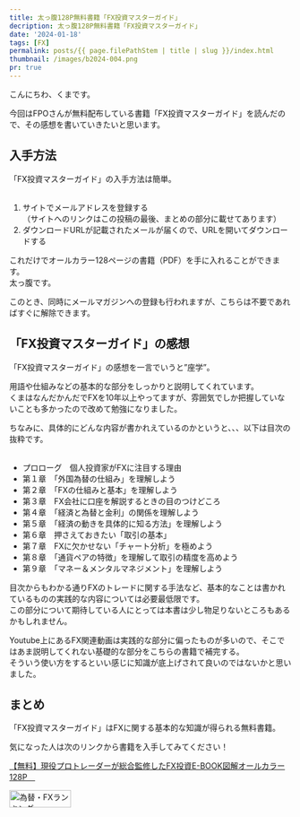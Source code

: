 ```yaml
---
title: 太っ腹128P無料書籍「FX投資マスターガイド」
decription: 太っ腹128P無料書籍「FX投資マスターガイド」
date: '2024-01-18'
tags: [FX]
permalink: posts/{{ page.filePathStem | title | slug }}/index.html
thumbnail: /images/b2024-004.png
pr: true
---
```


こんにちわ、くまです。

今回はFPOさんが無料配布している書籍「FX投資マスターガイド」を読んだので、その感想を書いていきたいと思います。

## 入手方法

「FX投資マスターガイド」の入手方法は簡単。<br/>
<br/>

1. サイトでメールアドレスを登録する<br/>（サイトへのリンクはこの投稿の最後、まとめの部分に載せてあります）
2. ダウンロードURLが記載されたメールが届くので、URLを開いてダウンロードする

これだけでオールカラー128ページの書籍（PDF）を手に入れることができます。<br/>
太っ腹です。<br/>

このとき、同時にメールマガジンへの登録も行われますが、こちらは不要であればすぐに解除できます。

## 「FX投資マスターガイド」の感想


「FX投資マスターガイド」の感想を一言でいうと”座学”。

用語や仕組みなどの基本的な部分をしっかりと説明してくれています。<br/>
くまはなんだかんだでFXを10年以上やってますが、雰囲気でしか把握していないことも多かったので改めて勉強になりました。

ちなみに、具体的にどんな内容が書かれえているのかというと、、、以下は目次の抜粋です。<br/>
<br/>

- プロローグ　個人投資家がFXに注目する理由
- 第１章　「外国為替の仕組み」を理解しよう
- 第２章　「FXの仕組みと基本」を理解しよう
- 第３章　FX会社に口座を解説するときの目のつけどころ
- 第４章　「経済と為替と金利」の関係を理解しよう
- 第５章　「経済の動きを具体的に知る方法」を理解しよう
- 第６章　押さえておきたい「取引の基本」
- 第７章　FXに欠かせない「チャート分析」を極めよう
- 第８章　「通貨ペアの特徴」を理解して取引の精度を高めよう
- 第９章　「マネー＆メンタルマネジメント」を理解しよう


目次からもわかる通りFXのトレードに関する手法など、基本的なことは書かれているものの実践的な内容については必要最低限です。<br/>
この部分について期待している人にとっては本書は少し物足りないところもあるかもしれません。

Youtube上にあるFX関連動画は実践的な部分に偏ったものが多いので、そこではあま説明してくれない基礎的な部分をこちらの書籍で補完する。<br/>
そういう使い方をするといい感じに知識が底上げされて良いのではないかと思いました。



## まとめ

「FX投資マスターガイド」はFXに関する基本的な知識が得られる無料書籍。

気になった人は次のリンクから書籍を入手してみてください！

<a href="https://px.a8.net/svt/ejp?a8mat=3YYCGI+5CX82+ONS+674EQ" rel="nofollow">【無料】現役プロトレーダーが総合監修したFX投資E-BOOK図解オールカラー128P　</a>
<img border="0" width="1" height="1" src="https://www17.a8.net/0.gif?a8mat=3YYCGI+5CX82+ONS+674EQ" alt="">


<a href="https://blog.with2.net/link/?id=2111205&cid=1532" title="為替・FXランキング"><img alt="為替・FXランキング" width="110" height="31" src="https://blog.with2.net/img/banner/c/banner_1/br_c_1532_1.gif"></a>